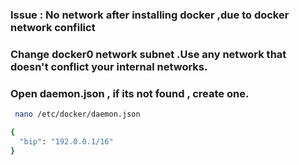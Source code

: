 ### Issue : No network after installing docker ,due to docker network confilict 
### Change docker0 network subnet .Use any network that doesn't conflict your internal networks.

### Open daemon.json , if its not found , create one.

```sh
 nano /etc/docker/daemon.json
```

```sh
{
  "bip": "192.0.0.1/16"
}

```
